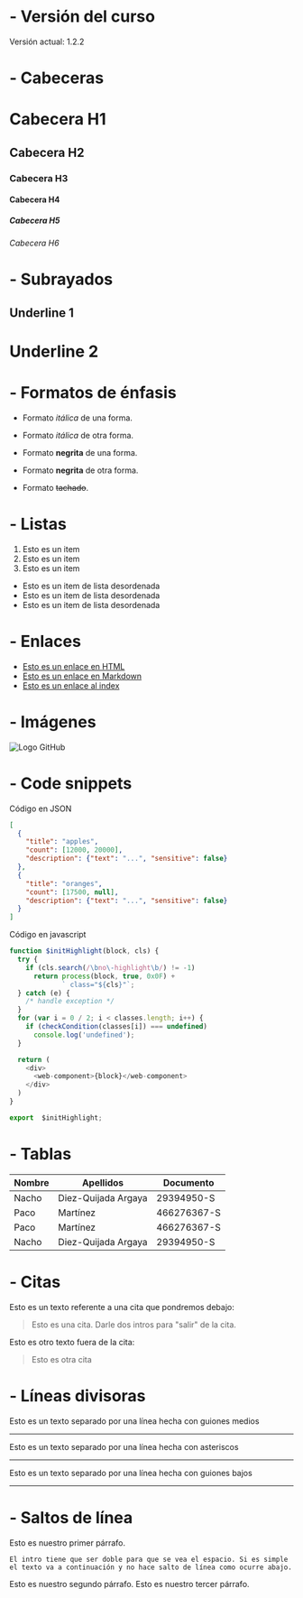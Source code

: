 # - Versión del curso
Versión actual: 1.2.2

# - Cabeceras
# Cabecera H1
## Cabecera H2
### Cabecera H3
#### Cabecera H4
##### Cabecera H5
###### Cabecera H6

# - Subrayados
Underline 1
---------------

Underline 2
===============

# - Formatos de énfasis
- Formato *itálica* de una forma.
- Formato _itálica_ de otra forma.

- Formato __negrita__ de una forma.
- Formato **negrita** de otra forma.

- Formato ~~tachado~~.

# - Listas
1. Esto es un item
2. Esto es un item
3. Esto es un item

- Esto es un item de lista desordenada
- Esto es un item de lista desordenada
- Esto es un item de lista desordenada

# - Enlaces
- <a href ="http://www.google.com" title="">Esto es un enlace en HTML</a>
- [Esto es un enlace en Markdown](http://www.google.com)
- [Esto es un enlace al index](index.html)

# - Imágenes
![Logo GitHub](https://www.numipage.com/wp-content/uploads/2016/10/github-logo.png)

# - Code snippets
Código en JSON
```JSON
[
  {
    "title": "apples",
    "count": [12000, 20000],
    "description": {"text": "...", "sensitive": false}
  },
  {
    "title": "oranges",
    "count": [17500, null],
    "description": {"text": "...", "sensitive": false}
  }
]
```

Código en javascript
```javascript
function $initHighlight(block, cls) {
  try {
    if (cls.search(/\bno\-highlight\b/) != -1)
      return process(block, true, 0x0F) +
             ` class="${cls}"`;
  } catch (e) {
    /* handle exception */
  }
  for (var i = 0 / 2; i < classes.length; i++) {
    if (checkCondition(classes[i]) === undefined)
      console.log('undefined');
  }

  return (
    <div>
      <web-component>{block}</web-component>
    </div>
  )
}

export  $initHighlight;
```

# - Tablas
| Nombre | Apellidos | Documento |
| ------ | --------- | --------- |
| Nacho  | Diez-Quijada Argaya | 29394950-S |
| Paco  | Martínez | 466276367-S |
| Paco  | Martínez | 466276367-S |
| Nacho  | Diez-Quijada Argaya | 29394950-S |

# - Citas
Esto es un texto referente a una cita que pondremos debajo:
> Esto es una cita. Darle dos intros para "salir" de la cita.

Esto es otro texto fuera de la cita:
> Esto es otra cita

# - Líneas divisoras
Esto es un texto separado por una línea hecha con guiones medios

---

Esto es un texto separado por una línea hecha con asteriscos

***

Esto es un texto separado por una línea hecha con guiones bajos

___

# - Saltos de línea
Esto es nuestro primer párrafo.

```
El intro tiene que ser doble para que se vea el espacio. Si es simple el texto va a continuación y no hace salto de línea como ocurre abajo.
```

Esto es nuestro segundo párrafo.
Esto es nuestro tercer párrafo.


